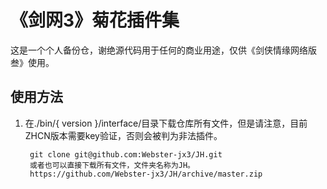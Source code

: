 《剑网3》菊花插件集
==================

这是一个个人备份仓，谢绝源代码用于任何的商业用途，仅供《剑侠情缘网络版叁》使用。

使用方法
-----------------------
1. 在./bin/{ version }/interface/目录下载仓库所有文件，但是请注意，目前ZHCN版本需要key验证，否则会被判为非法插件。

		git clone git@github.com:Webster-jx3/JH.git
		或者也可以直接下载所有文件，文件夹名称为JH。
		https://github.com/Webster-jx3/JH/archive/master.zip